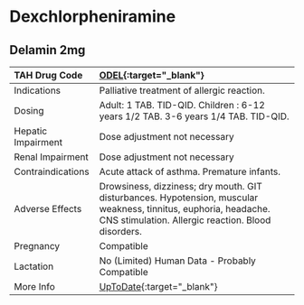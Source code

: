 # Dexchlorpheniramine

## Delamin 2mg

| TAH Drug Code      | [ODEL](https://www.tahsda.org.tw/drugs/hissearch.php?drug_code=ODEL){:target="_blank"}                                                                                 |
|:-------------------|:-----------------------------------------------------------------------------------------------------------------------------------------------------------------------|
| Indications        | Palliative treatment of allergic reaction.                                                                                                                             |
| Dosing             | Adult: 1 TAB. TID-QID. Children : 6-12 years 1/2 TAB. 3-6 years 1/4 TAB. TID-QID.                                                                                      |
| Hepatic Impairment | Dose adjustment not necessary                                                                                                                                          |
| Renal Impairment   | Dose adjustment not necessary                                                                                                                                          |
| Contraindications  | Acute attack of asthma. Premature infants.                                                                                                                             |
| Adverse Effects    | Drowsiness, dizziness; dry mouth. GIT disturbances. Hypotension, muscular weakness, tinnitus, euphoria, headache. CNS stimulation. Allergic reaction. Blood disorders. |
| Pregnancy          | Compatible                                                                                                                                                             |
| Lactation          | No (Limited) Human Data - Probably Compatible                                                                                                                          |
| More Info          | [UpToDate](https://www.uptodate.com/contents/dexchlorpheniramine-drug-information){:target="_blank"}                                                                   |

